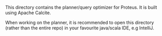 This directory contains the planner/query optimizer for Proteus. It is built using Apache Calcite. 

When working on the planner, it is recommended to open this directory (rather than the entire repo) in your favourite java/scala IDE, e.g IntelliJ. 